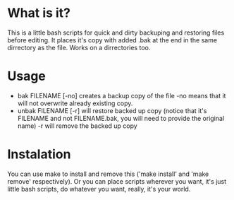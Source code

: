 What is it?
===
This is a little bash scripts for quick and dirty backuping and restoring files before editing. It places it's copy with added .bak at the end in the same dirrectory as the file. Works on a dirrectories too.

Usage
===
+ bak FILENAME [-no]
  creates a backup copy of the file
  -no means that it will not overwrite already existing copy.
+ unbak FILENAME [-r]
  will restore backed up copy (notice that it's FILENAME and not FILENAME.bak, you will need to provide the original name)
  -r will remove the backed up copy

Instalation
===
You can use make to install and remove this ('make install' and 'make remove' respectively). Or you can place scripts wherever you want, it's just little bash scripts, do whatever you want, really, it's your world.
